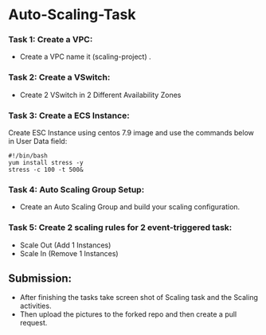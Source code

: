 # Auto-Scaling-Task

### Task 1: Create a VPC:
- Create a VPC name it (scaling-project) .

### Task 2: Create a VSwitch:
- Create 2 VSwitch in 2 Different Availability Zones
  
### Task 3: Create a ECS Instance:
Create ESC Instance using centos 7.9 image and use the commands below in User Data field:
```
#!/bin/bash
yum install stress -y
stress -c 100 -t 500&
```

### Task 4: Auto Scaling Group Setup:

- Create an Auto Scaling Group and build your scaling configuration.

### Task 5: Create 2  scaling rules for 2 event-triggered task:

- Scale Out (Add 1 Instances)
- Scale In (Remove 1 Instances)

## Submission:

- After finishing the tasks take screen shot of Scaling task and the Scaling activities.
- Then upload the pictures to the forked repo and then create a pull request.





